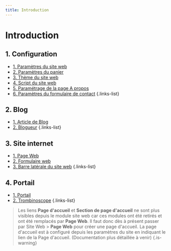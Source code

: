 ```yaml
---
title: Introduction
---
```


# Introduction

## 1. Configuration

- [1. Paramètres du site web](/fr/website/website-settings)
- [2. Paramètres du panier](/fr/website/shopping-cart-settings)
- [3. Thème du site web](/fr/website/website-theme)
- [4. Script du site web](/fr/website/website-script)
- [5. Paramétrage de la page A propos](/fr/website/about-us-settings)
- [6. Paramètres du formulaire de contact](/fr/website/contact-us-settings)
{.links-list}


## 2. Blog

- [1. Article de Blog](/fr/website/blog-post)
- [2. Blogueur](/fr/website/blogger)
{.links-list}

## 3. Site internet

- [1. Page Web](/fr/website/web-page)
- [2. Formulaire web](/fr/website/web-forms)
- [3. Barre latérale du site web](/fr/website/portal)
{.links-list}


## 4. Portail
- [1. Portail](/fr/website/portal-settings)
- [2. Trombinoscope](/fr/website/organization-chart)
{.links-list}


> Les liens **Page d'accueil** et **Section de page d'accueil** ne sont plus visibles depuis le module site web car ces modules ont été retirés et ont été remplacés par **Page Web**. Il faut donc dès à présent passer par Site Web > **Page Web** pour créer une page d'accueil.
La page d'accueil est à configuré depuis les paramètres du site en indiquant le lien de la Page d'accueil. (Documentation plus détaillée à venir)
{.is-warning}